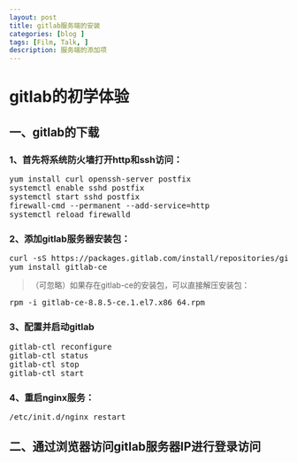 ```yaml
---
layout: post
title: gitlab服务端的安装
categories: [blog ]
tags: [Film, Talk, ]
description: 服务端的添加项
---
```


# gitlab的初学体验

## 一、gitlab的下载

### 1、首先将系统防火墙打开http和ssh访问：

<pre>
yum install curl openssh-server postfix
systemctl enable sshd postfix
systemctl start sshd postfix
firewall-cmd --permanent --add-service=http
systemctl reload firewalld
</pre>

### 2、添加gitlab服务器安装包：

<pre>
curl -sS https://packages.gitlab.com/install/repositories/gitlab/gitlab-ce/script.rpm.sh| sudo bash
yum install gitlab-ce
</pre>

>（可忽略）如果存在gitlab-ce的安装包，可以直接解压安装包：

<pre>
rpm -i gitlab-ce-8.8.5-ce.1.el7.x86_64.rpm
</pre>

### 3、配置并启动gitlab

<pre>
gitlab-ctl reconfigure
gitlab-ctl status
gitlab-ctl stop
gitlab-ctl start
</pre>

### 4、重启nginx服务：

<pre>
/etc/init.d/nginx restart
</pre>

## 二、通过浏览器访问gitlab服务器IP进行登录访问
